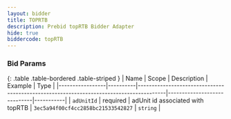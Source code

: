```yaml
---
layout: bidder
title: TOPRTB
description: Prebid topRTB Bidder Adapter
hide: true
biddercode: topRTB
---
```



### Bid Params

{: .table .table-bordered .table-striped }
| Name            | Scope    | Description                                                                            | Example                     | Type      |
|-----------------|----------|----------------------------------------------------------------------------------------|-----------------------------|-----------|
| `adUnitId`   | required | adUnit id associated with topRTB                                                      | `3ec5a94f00cf4cc2858bc21533542827`                         | `string` |
